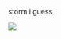 storm i guess

<a href="https://stormlolkk.newgrounds.com/">
<img src="[https://cdn.discordapp.com/attachments/1107115022330642502/1133438905706876988/146832.png]">
</a>

<!--
**heyitsStorm/heyItsStorm** is a ✨ _special_ ✨ repository because its `README.md` (this file) appears on your GitHub profile

